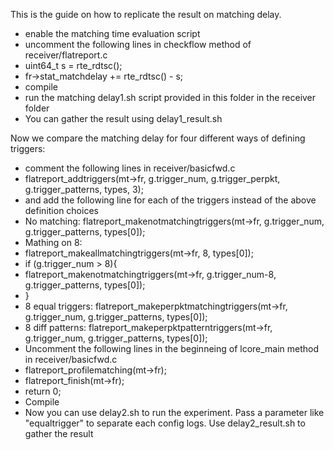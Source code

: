 This is the guide on how to replicate the result on matching delay.
- enable the matching time evaluation script
 - uncomment the following lines in checkflow method of receiver/flatreport.c
 - uint64_t s = rte_rdtsc();
 - fr->stat_matchdelay += rte_rdtsc() - s;
 - compile
- run the matching delay1.sh script provided in this folder in the receiver folder
- You can gather the result using delay1_result.sh

Now we compare the matching delay for four different ways of defining triggers:
- comment the following lines in receiver/basicfwd.c
 - flatreport_addtriggers(mt->fr, g.trigger_num, g.trigger_perpkt, g.trigger_patterns, types, 3);
- and add the following line for each of the triggers instead of the above definition choices
 - No matching: flatreport_makenotmatchingtriggers(mt->fr, g.trigger_num, g.trigger_patterns, types[0]);
 - Mathing on 8:
  - flatreport_makeallmatchingtriggers(mt->fr, 8, types[0]);
  - if (g.trigger_num > 8){
  - flatreport_makenotmatchingtriggers(mt->fr, g.trigger_num-8, g.trigger_patterns, types[0]);
  - }
 - 8 equal triggers: flatreport_makeperpktmatchingtriggers(mt->fr, g.trigger_num, g.trigger_patterns, types[0]);
 - 8 diff patterns: flatreport_makeperpktpatterntriggers(mt->fr, g.trigger_num, g.trigger_patterns, types[0]);
- Uncomment the following lines in the beginneing of lcore_main method in receiver/basicfwd.c
 - flatreport_profilematching(mt->fr);
 - flatreport_finish(mt->fr);
 - return 0;
- Compile
- Now you can use delay2.sh to run the experiment. Pass a parameter like "equaltrigger" to separate each config logs. Use delay2_result.sh to gather the result
